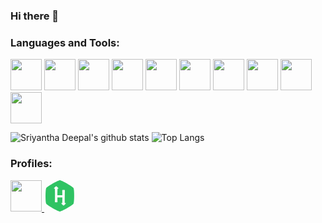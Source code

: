 ### Hi there 👋
<!-- Language and Tools section -->
### Languages and Tools:
<picture>
  <img src="https://cdn.jsdelivr.net/gh/devicons/devicon/icons/java/java-original.svg" width="50" height="50"/>
</picture>
<picture>
  <img src="https://cdn.jsdelivr.net/gh/devicons/devicon/icons/python/python-original.svg" width="50" height="50"/>
</picture>
<picture>
  <img src="https://cdn.jsdelivr.net/gh/devicons/devicon/icons/html5/html5-original.svg" width="50" height="50"/>
</picture>
<picture>
  <img src="https://cdn.jsdelivr.net/gh/devicons/devicon/icons/css3/css3-original.svg" width="50" height="50"/>
</picture>
<picture>
  <img src="https://cdn.jsdelivr.net/gh/devicons/devicon/icons/javascript/javascript-original.svg" width="50" height="50"/>
</picture>
<picture>
  <img src="https://cdn.jsdelivr.net/gh/devicons/devicon/icons/mysql/mysql-original-wordmark.svg" width="50" height="50"/>
</picture>
<picture>
  <img src="https://cdn.jsdelivr.net/gh/devicons/devicon/icons/c/c-original.svg" width="50" height="50"/>
</picture>
<picture>
  <img src="https://cdn.jsdelivr.net/gh/devicons/devicon/icons/csharp/csharp-original.svg" width="50" height="50"/>
</picture>
<picture>
  <img src="https://cdn.jsdelivr.net/gh/devicons/devicon/icons/figma/figma-original.svg" width="50" height="50"/>
</picture>
<picture>
  <img src="https://cdn.jsdelivr.net/gh/devicons/devicon/icons/androidstudio/androidstudio-original.svg" width="50" height="50"/>
</picture> <br>
<!--
**SriyanthaDeepal/SriyanthaDeepal** is a ✨ _special_ ✨ repository because its `README.md` (this file) appears on your GitHub profile.

Here are some ideas to get you started:

- 🔭 I’m currently working on ...
- 🌱 I’m currently learning ...
- 👯 I’m looking to collaborate on ...
- 🤔 I’m looking for help with ...
- 💬 Ask me about ...
- 📫 How to reach me: ...
- 😄 Pronouns: ...
- ⚡ Fun fact: ...
-->

<!---------- github profile status--------------->
![Sriyantha Deepal's github stats](https://github-readme-stats.vercel.app/api?username=SriyanthaDeepal&show_icons=true&hide_border=true)
![Top Langs](https://github-readme-stats.vercel.app/api/top-langs/?username=SriyanthaDeepal&layout=compact)


### Profiles:
<picture>
  <a href="https://www.linkedin.com/in/sriyanthadeepal"> <img src="https://cdn.jsdelivr.net/gh/devicons/devicon/icons/linkedin/linkedin-original.svg" height="50" width="50" /> </a>
</picture>

<picture>
<a href="https://www.hackerrank.com/aasriyanthadeep1">
<svg xmlns="http://www.w3.org/2000/svg" viewBox="0 0 24 24" id="hackerrank" height="50" width="50"><path fill="#2FC363" d="M11.999 0C10.626 0 2.195 4.818 1.513 6c-.682 1.182-.686 10.819 0 12 .686 1.181 9.115 6 10.486 6 1.371 0 9.8-4.824 10.487-6 .686-1.176.686-10.83 0-12-.687-1.17-9.115-6-10.487-6zm2.841 19.415v.002c-.188 0-1.939-1.677-1.8-1.814.041-.041.296-.069.832-.086 0-1.23.028-3.215.045-4.046.002-.095-.021-.161-.021-.274h-3.787c0 .333-.022 1.697.065 3.416.011.213-.075.279-.272.278-.48-.001-.96-.005-1.44-.004-.194 0-.278-.072-.272-.286.043-1.567.14-3.938-.007-9.969v-.149c-.46-.016-.778-.045-.82-.086C7.225 6.26 9 4.583 9.187 4.583c.187 0 1.951 1.677 1.813 1.814-.041.041-.374.07-.795.086v.148c-.114 1.207-.096 3.731-.124 4.94h3.803c0-.213.018-1.628-.057-3.921-.005-.159.046-.242.199-.244.525-.004 1.049-.006 1.575-.003.164.001.216.081.213.252-.173 8.967-.031 8.341-.031 9.86.42.016.797.045.838.086.136.136-1.593 1.814-1.781 1.814z"></path></svg> </a>
</picture>
